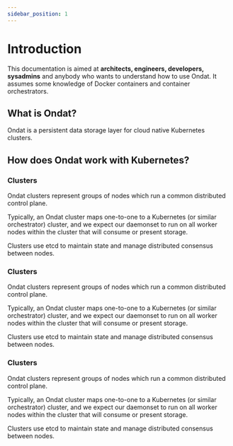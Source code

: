 ```yaml
---
sidebar_position: 1
---
```


# Introduction

This documentation is aimed at **architects, engineers, developers, sysadmins** and anybody who wants to understand how to use Ondat. It assumes some knowledge of Docker containers and container orchestrators.

## What is Ondat?
Ondat is a persistent data storage layer for cloud native Kubernetes clusters.


## How does Ondat work with Kubernetes?

### Clusters
Ondat clusters represent groups of nodes which run a common distributed control plane.

Typically, an Ondat cluster maps one-to-one to a Kubernetes (or similar orchestrator) cluster, and we expect our daemonset to run on all worker nodes within the cluster that will consume or present storage.

Clusters use etcd to maintain state and manage distributed consensus between nodes.

### Clusters
Ondat clusters represent groups of nodes which run a common distributed control plane.

Typically, an Ondat cluster maps one-to-one to a Kubernetes (or similar orchestrator) cluster, and we expect our daemonset to run on all worker nodes within the cluster that will consume or present storage.

Clusters use etcd to maintain state and manage distributed consensus between nodes.

### Clusters
Ondat clusters represent groups of nodes which run a common distributed control plane.

Typically, an Ondat cluster maps one-to-one to a Kubernetes (or similar orchestrator) cluster, and we expect our daemonset to run on all worker nodes within the cluster that will consume or present storage.

Clusters use etcd to maintain state and manage distributed consensus between nodes.

